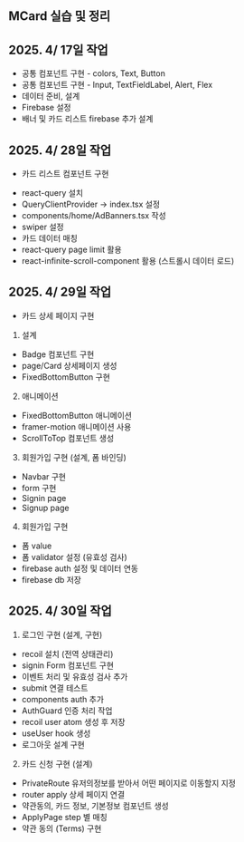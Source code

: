 ## MCard 실습 및 정리

## 2025. 4/ 17일 작업

- 공통 컴포넌트 구현 - colors, Text, Button
- 공통 컴포넌트 구현 - Input, TextFieldLabel, Alert, Flex
- 데이터 준비, 설계
- Firebase 설정
- 배너 및 카드 리스트 firebase 추가 설계

## 2025. 4/ 28일 작업

- 카드 리스트 컴포넌트 구현

* react-query 설치
* QueryClientProvider -> index.tsx 설정
* components/home/AdBanners.tsx 작성
* swiper 설정
* 카드 데이터 매칭
* react-query page limit 활용
* react-infinite-scroll-component 활용 (스트롤시 데이터 로드)

## 2025. 4/ 29일 작업

- 카드 상세 페이지 구현

1. 설계

- Badge 컴포넌트 구현
- page/Card 상세페이지 생성
- FixedBottomButton 구현

2. 애니메이션

- FixedBottomButton 애니메이션
- framer-motion 애니메이션 사용
- ScrollToTop 컴포넌트 생성

3. 회원가입 구현 (설계, 폼 바인딩)

- Navbar 구현
- form 구현
- Signin page
- Signup page

4. 회원가입 구현

- 폼 value
- 폼 validator 설정 (유효성 검사)
- firebase auth 설정 및 데이터 연동
- firebase db 저장

## 2025. 4/ 30일 작업

1. 로그인 구현 (설계, 구현)

- recoil 설치 (전역 상태관리)
- signin Form 컴포넌트 구현
- 이벤트 처리 및 유효성 검사 추가
- submit 연결 테스트
- components auth 추가
- AuthGuard 인증 처리 작업
- recoil user atom 생성 후 저장
- useUser hook 생성
- 로그아웃 설계 구현

2. 카드 신청 구현 (설계)

- PrivateRoute 유저의정보를 받아서 어떤 페이지로 이동할지 지정
- router apply 상세 페이지 연결
- 약관동의, 카드 정보, 기본정보 컴포넌트 생성
- ApplyPage step 별 매칭
- 약관 동의 (Terms) 구현

